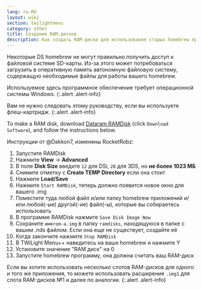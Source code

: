 ```yaml
---
lang: ru-RU
layout: wiki
section: twilightmenu
category: other
title: Создание RAM-дисков
description: Как создать RAM-диски для использования старых homebrew приложений в TWiLight Menu++
---
```


Некоторые DS homebrew не могут правильно получить доступ к файловой системе SD-карты. Из-за этого может потребоваться загрузить в оперативную память автономную файловую систему, содержащую необходимые файлы для работы вашего homebrew.

Используемое здесь программное обеспечение требует операционной системы Windows.
{:.alert .alert-info}

Вам не нужно следовать этому руководству, если вы используете флеш-картридж.
{:.alert .alert-info}

To make a RAM disk, download [Dataram RAMDisk](https://web.archive.org/web/20240923165935/https://memory.dataram.com/products-and-services/software/ramdisk#freeware) (click `Download Software`), and follow the instructions below.

Инструкции от @Dakkon7, изменены RocketRobz:

1. Запустите RAMDisk
1. Нажмите **View** -> **Advanced**
1. В поле **Disk Size** введите `12` для DSi, `28` для 3DS, но **не более 1023 МБ**
1. Снимите отметку с **Create TEMP Directory** если она стоит
1. Нажмите **Load/Save**
1. Нажмите `Start RAMDisk`, теперь должно появится новое окно для вашего .img
1. Поместите туда любой файл и/или папку homebrew приложений и/или любой(-ые) другой(-ие) файл(-ы), которые вы собираетесь использовать
1. В программе RAMDisk нажмите `Save Disk Image Now`
1. Сохраните `имяrom-a.img` в папку `ramdisks`, находящуюся в папке с вашим .nds файлом. Если она еще не существует, создайте её
1. Когда закончите нажмите `Stop RAMDisk`
1. В TWiLight Menu++ наведитесь на ваше homebrew и нажмите Y
1. Установите значение "RAM диск" на 0
1. Запустите homebrew программу, она должна считать ваш RAM-диск

Если вы хотите использовать несколько слотов RAM-дисков для одного и того же приложения, то можете использовать расширение `.img1` для слота RAM-дисков №1 и далее по аналогии.
{:.alert .alert-info}
